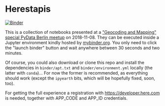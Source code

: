 # Herestapis

[![Binder](http://mybinder.org/badge.svg)](http://mybinder.org/v2/gh/deeplook/herestapis/master?filepath=index.ipynb)

This is a collection of notebooks presented at a ["Geocoding and Mapping" special PyData Berlin meetup](https://www.meetup.com/PyData-Berlin/events/255574946/) on 2018-11-08. They can be executed inside a Jupyter environment kindly hosted by [mybinder.org](mybinder.org). You only need to click the "launch binder" button and wait anywhere between 30 seconds and two minutes.

Of course, you could also download or clone this repo and install the dependencies in `binder/apt.txt` and `binder/environment.yml` locally (the latter with `conda`)... For now the former is recommended, as everything should work (except the `ipyearth` bits, which will be hopefully fixed, soon, too). 

For getting the full experience a registration with https://developer.here.com is needed, together with APP_CODE and APP_ID credentials.

